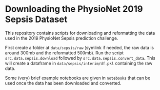 # Downloading the PhysioNet 2019 Sepsis Dataset
This repository contains scripts for downloading and reformatting the data used in the 2019 PhysioNet Sepsis prediction challenge. 

First create a folder at ``data/sepsis/raw`` (symlink if needed, the raw data is around 300mb and the reformatted 500mb). Run the script ``src.data.sepsis.download`` followed by ``src.data.sepsis.convert_data``. This will create a dataframe in ``data/sepsis/interim/df.pkl`` containing the raw data. 

Some (very) brief example notebooks are given in ``notebooks`` that can be used once the data has been downloaded and converted. 
